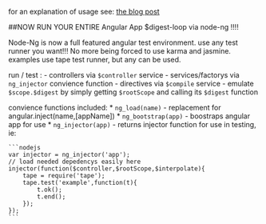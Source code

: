 for an explanation of usage see: [the blog post](https://www.codementor.io/angularjs/tutorial/angular-node-building-a-command-line-tool-to-generate-projects)

##NOW RUN YOUR ENTIRE Angular App $digest-loop via node-ng !!!!

Node-Ng is now a full featured angular test environment. use any test runner you want!!! No more being forced to use karma and jasmine.
examples use tape test runner, but any can be used.

run / test :
    - controllers via `$controller` service
    - services/factorys via `ng_injector` convience function
    - directives via `$compile` service
    - emulate `$scope.$digest` by simply getting `$rootScope` and calling its `$digest` function

convience functions included:
    * `ng_load(name)` - replacement for angular.inject(name,[appName])
    * `ng_bootstrap(app)` - boostraps angular app for use
    * `ng_injector(app)` - returns injector function for use in testing, ie:
    
    ```nodejs
    var injector = ng_injector('app');
    // load needed depedencys easily here
    injector(function($controller,$rootScope,$interpolate){
        tape = require('tape');
        tape.test('example',function(t){
            t.ok();
            t.end();
        });
    });
    ```
